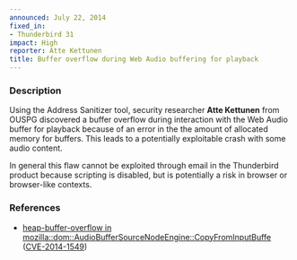 ```yaml
---
announced: July 22, 2014
fixed_in:
- Thunderbird 31
impact: High
reporter: Atte Kettunen
title: Buffer overflow during Web Audio buffering for playback
---
```


<h3>Description</h3>

<p>Using the Address Sanitizer tool, security researcher <strong>Atte
Kettunen</strong> from OUSPG discovered a buffer overflow during interaction
with the Web Audio buffer for playback because of an error in the the amount of
allocated memory for buffers. This leads to a potentially exploitable crash with
some audio content.
</p>

<p class="note">In general this flaw cannot be exploited through email in the
Thunderbird product because scripting is disabled, but is potentially a risk in
browser or browser-like contexts.</p>


<h3>References</h3>

<ul>
  <li><a href="https://bugzilla.mozilla.org/show_bug.cgi?id=1020205">
       heap-buffer-overflow in
mozilla::dom::AudioBufferSourceNodeEngine::CopyFromInputBuffe</a> (<a href="http://cve.mitre.org/cgi-bin/cvename.cgi?name=CVE-2014-1549" class="ex-ref">CVE-2014-1549</a>)</li>
</ul>



